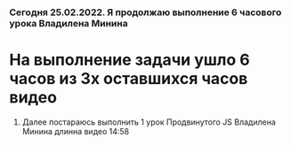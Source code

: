 ### Сегодня 25.02.2022. Я продолжаю выполнение 6 часового урока Владилена Минина #
На выполнение задачи ушло 6 часов из 3х оставшихся часов видео
============================================
1. Далее постараюсь выполнить 1 урок Продвинутого JS Владилена Минина длинна видео 14:58